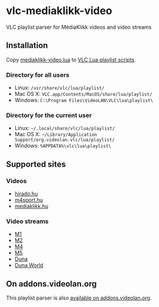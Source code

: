 # vlc-mediaklikk-video
VLC playlist parser for MédiaKlikk videos and video streams

## Installation
Copy [mediaklikk-video.lua](mediaklikk-video.lua) to [VLC Lua playlist scripts](https://wiki.videolan.org/Documentation:Building_Lua_Playlist_Scripts/#Introduction).

### Directory for all users
* Linux: `/usr/share/vlc/lua/playlist/`
* Mac OS X: `VLC.app/Contents/MacOS/share/lua/playlist/`
* Windows: `C:\Program Files\VideoLAN\VLC\lua\playlist\`

### Directory for the current user
* Linux: `~/.local/share/vlc/lua/playlist/`
* Mac OS X: `~/Library/Application Support/org.videolan.vlc/lua/playlist/`
* Windows: `%APPDATA%\vlc\lua\playlist\`

## Supported sites

### Videos
* [hirado.hu](https://www.hirado.hu/)
* [m4sport.hu](https://www.m4sport.hu/)
* [mediaklikk.hu](https://www.mediaklikk.hu/)

### Video streams
* [M1](https://www.mediaklikk.hu/m1-elo)
* [M2](https://www.mediaklikk.hu/m2-elo)
* [M4](https://www.mediaklikk.hu/m4-elo)
* [M5](https://www.mediaklikk.hu/m5-elo)
* [Duna](https://www.mediaklikk.hu/duna-elo)
* [Duna World](https://www.mediaklikk.hu/duna-world-elo)

## On addons.videolan.org

This playlist parser is also [available on addons.videolan.org](https://addons.videolan.org/p/1190582/).
